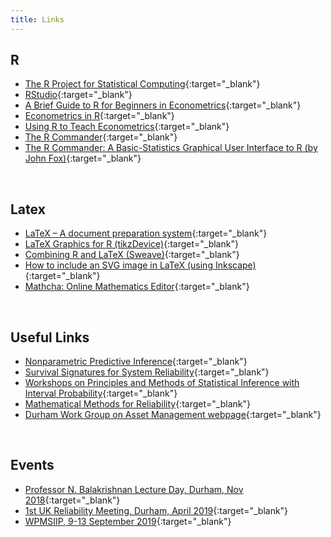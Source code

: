 ```yaml
---
title: Links
---
```


## R
- [The R Project for Statistical Computing](https://www.r-project.org){:target="_blank"}
- [RStudio](http://www.rstudio.com/){:target="_blank"}
- [A Brief Guide to R for Beginners in Econometrics](http://homes.chass.utoronto.ca/~jmaheu/4050/R_intro.pdf){:target="_blank"}
- [Econometrics in R](http://cran.r-project.org/doc/contrib/Farnsworth-EconometricsInR.pdf){:target="_blank"}
- [Using R to Teach Econometrics](http://www.robjhyndman.com/papers/R.pdf){:target="_blank"}
- [The R Commander](http://www.rcommander.com/){:target="_blank"}
- [The R Commander: A Basic-Statistics Graphical User Interface to R (by John Fox)](https://www.jstatsoft.org/article/view/v014i09/v14i09.pdf){:target="_blank"}
 
<br>
 
## Latex
- [LaTeX – A document preparation system](http://www.latex-project.org/){:target="_blank"}
- [LaTeX Graphics for R (tikzDevice)](http://cran.r-project.org/web/packages/tikzDevice/vignettes/tikzDevice.pdf){:target="_blank"}
- [Combining R and LaTeX (Sweave)](http://www.ics.uci.edu/~vqnguyen/talks/SweaveSeminaR.pdf){:target="_blank"}
- [How to include an SVG image in LaTeX (using Inkscape)](http://mirror.ox.ac.uk/sites/ctan.org/info/svg-inkscape/InkscapePDFLaTeX.pdf){:target="_blank"}
- [Mathcha: Online Mathematics Editor](https://www.mathcha.io){:target="_blank"}  

<br>

## Useful Links
- [Nonparametric Predictive Inference](http://www.npi-statistics.com/){:target="_blank"}
- [Survival Signatures for System Reliability](http://maths.dur.ac.uk/stats/people/fc/survsign.html){:target="_blank"}
- [Workshops on Principles and Methods of Statistical Inference with Interval Probability](http://maths.dur.ac.uk/stats/people/fc/wpmsiip.html){:target="_blank"}
- [Mathematical Methods for Reliability](http://maths.dur.ac.uk/stats/people/fc/LMS-Reliability.html){:target="_blank"}
- [Durham Work Group on Asset Management webpage](http://maths.dur.ac.uk/stats/people/fc/assetmanagement.html){:target="_blank"}

<br>

## Events
- [Professor N. Balakrishnan Lecture Day, Durham, Nov 2018](http://tahanimaturi.com/events/Bala2018.html){:target="_blank"}
- [1st UK Reliability Meeting, Durham, April 2019](http://www.maths.dur.ac.uk/stats/uk-reliability/){:target="_blank"}
- [WPMSIIP, 9-13 September 2019](http://www.maths.dur.ac.uk/stats/wpmsiip2019/){:target="_blank"}





